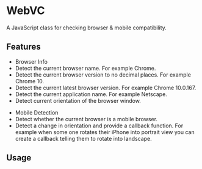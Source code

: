 WebVC
=====

A JavaScript class for checking browser &amp; mobile compatibility.

<h2>Features</h2>

<ul>
  <li>Browser Info</li>
  <li>Detect the current browser name. For example Chrome.</li>
  <li>Detect the current browser version to no decimal places. For example Chrome 10.</li>
  <li>Detect the current latest browser version. For example Chrome 10.0.167.</li>
  <li>Detect the current application name. For example Netscape.</li>
  <li>Detect current orientation of the browser window.</li>
</ul>

<ul>
  <li>Mobile Detection</li>
  <li>Detect whether the current browser is a mobile browser.</li>
  <li>Detect a change in orientation and provide a callback function. For example when some one rotates their iPhone into portrait view you can create a callback telling them to rotate into landscape.</li>
</ul>

<h2>Usage</h2>
